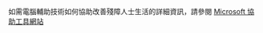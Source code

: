 如需電腦輔助技術如何協助改善殘障人士生活的詳細資訊，請參閱 [Microsoft 協助工具網站](http://go.microsoft.com/fwlink/?LinkId=8431)

<!--HONumber=May16_HO2-->


